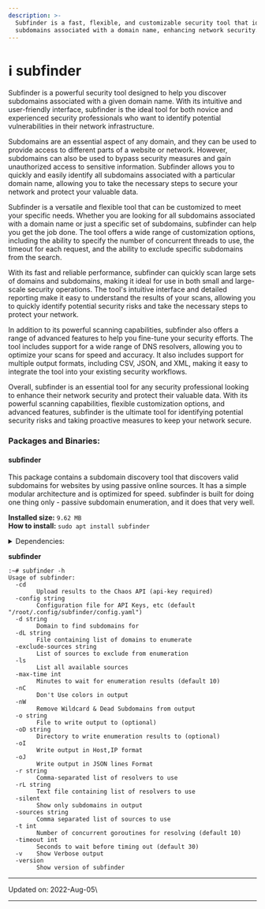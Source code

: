 ```yaml
---
description: >-
  Subfinder is a fast, flexible, and customizable security tool that identifies
  subdomains associated with a domain name, enhancing network security.
---
```


# ℹ subfinder

Subfinder is a powerful security tool designed to help you discover subdomains associated with a given domain name. With its intuitive and user-friendly interface, subfinder is the ideal tool for both novice and experienced security professionals who want to identify potential vulnerabilities in their network infrastructure.

Subdomains are an essential aspect of any domain, and they can be used to provide access to different parts of a website or network. However, subdomains can also be used to bypass security measures and gain unauthorized access to sensitive information. Subfinder allows you to quickly and easily identify all subdomains associated with a particular domain name, allowing you to take the necessary steps to secure your network and protect your valuable data.

Subfinder is a versatile and flexible tool that can be customized to meet your specific needs. Whether you are looking for all subdomains associated with a domain name or just a specific set of subdomains, subfinder can help you get the job done. The tool offers a wide range of customization options, including the ability to specify the number of concurrent threads to use, the timeout for each request, and the ability to exclude specific subdomains from the search.

With its fast and reliable performance, subfinder can quickly scan large sets of domains and subdomains, making it ideal for use in both small and large-scale security operations. The tool's intuitive interface and detailed reporting make it easy to understand the results of your scans, allowing you to quickly identify potential security risks and take the necessary steps to protect your network.

In addition to its powerful scanning capabilities, subfinder also offers a range of advanced features to help you fine-tune your security efforts. The tool includes support for a wide range of DNS resolvers, allowing you to optimize your scans for speed and accuracy. It also includes support for multiple output formats, including CSV, JSON, and XML, making it easy to integrate the tool into your existing security workflows.

Overall, subfinder is an essential tool for any security professional looking to enhance their network security and protect their valuable data. With its powerful scanning capabilities, flexible customization options, and advanced features, subfinder is the ultimate tool for identifying potential security risks and taking proactive measures to keep your network secure.

### Packages and Binaries:

#### subfinder <a href="#subfinder" id="subfinder"></a>

This package contains a subdomain discovery tool that discovers valid subdomains for websites by using passive online sources. It has a simple modular architecture and is optimized for speed. subfinder is built for doing one thing only - passive subdomain enumeration, and it does that very well.

**Installed size:** `9.62 MB`\
**How to install:** `sudo apt install subfinder`

<details>

<summary>Dependencies:</summary>

* libc6

</details>

**subfinder**

```
:~# subfinder -h
Usage of subfinder:
  -cd
    	Upload results to the Chaos API (api-key required)
  -config string
    	Configuration file for API Keys, etc (default "/root/.config/subfinder/config.yaml")
  -d string
    	Domain to find subdomains for
  -dL string
    	File containing list of domains to enumerate
  -exclude-sources string
    	List of sources to exclude from enumeration
  -ls
    	List all available sources
  -max-time int
    	Minutes to wait for enumeration results (default 10)
  -nC
    	Don't Use colors in output
  -nW
    	Remove Wildcard & Dead Subdomains from output
  -o string
    	File to write output to (optional)
  -oD string
    	Directory to write enumeration results to (optional)
  -oI
    	Write output in Host,IP format
  -oJ
    	Write output in JSON lines Format
  -r string
    	Comma-separated list of resolvers to use
  -rL string
    	Text file containing list of resolvers to use
  -silent
    	Show only subdomains in output
  -sources string
    	Comma separated list of sources to use
  -t int
    	Number of concurrent goroutines for resolving (default 10)
  -timeout int
    	Seconds to wait before timing out (default 30)
  -v	Show Verbose output
  -version
    	Show version of subfinder
```

***

Updated on: 2022-Aug-05\


***

